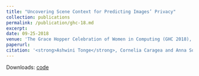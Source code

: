 ```yaml
---
title: "Uncovering Scene Context for Predicting Images’ Privacy"
collection: publications
permalink: /publication/ghc-18.md
excerpt: 
date: 09-25-2018
venue: 'The Grace Hopper Celebration of Women in Computing (GHC 2018), Houston, TX, USA.'
paperurl: 
citation: '<strong>Ashwini Tonge</strong>, Cornelia Caragea and Anna Squicciarini. (2016). &quot;Image Privacy Prediction Using Deep Features.&quot; <i>In The Grace Hopper Celebration of Women in Computing (GHC 2016), Houston, TX, USA, 2016 </i>.'
---
```

Downloads: [code](https://github.com/ashwinitonge/deepprivate.git)

